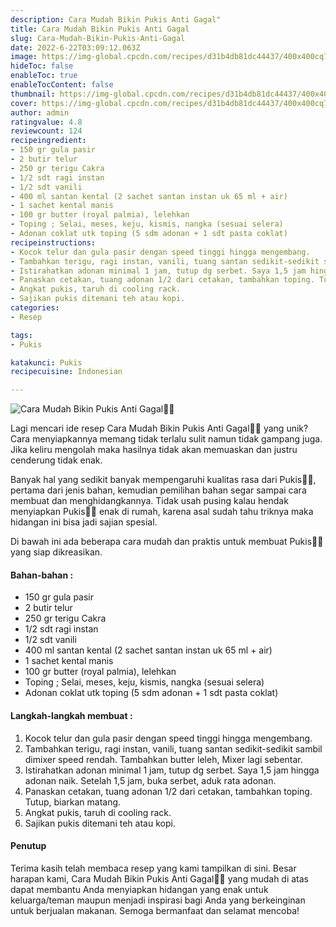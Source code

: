 ```yaml
---
description: Cara Mudah Bikin Pukis Anti Gagal"
title: Cara Mudah Bikin Pukis Anti Gagal
slug: Cara-Mudah-Bikin-Pukis-Anti-Gagal
date: 2022-6-22T03:09:12.063Z
image: https://img-global.cpcdn.com/recipes/d31b4db81dc44437/400x400cq70/photo.jpg
hideToc: false
enableToc: true
enableTocContent: false
thumbnail: https://img-global.cpcdn.com/recipes/d31b4db81dc44437/400x400cq70/photo.jpg
cover: https://img-global.cpcdn.com/recipes/d31b4db81dc44437/400x400cq70/photo.jpg
author: admin
ratingvalue: 4.8
reviewcount: 124
recipeingredient:
- 150 gr gula pasir
- 2 butir telur
- 250 gr terigu Cakra
- 1/2 sdt ragi instan
- 1/2 sdt vanili
- 400 ml santan kental (2 sachet santan instan uk 65 ml + air)
- 1 sachet kental manis
- 100 gr butter (royal palmia), lelehkan
- Toping ; Selai, meses, keju, kismis, nangka (sesuai selera)
- Adonan coklat utk toping (5 sdm adonan + 1 sdt pasta coklat)
recipeinstructions:
- Kocok telur dan gula pasir dengan speed tinggi hingga mengembang.
- Tambahkan terigu, ragi instan, vanili, tuang santan sedikit-sedikit sambil dimixer speed rendah. Tambahkan butter leleh, Mixer lagi sebentar.
- Istirahatkan adonan minimal 1 jam, tutup dg serbet. Saya 1,5 jam hingga adonan naik. Setelah 1,5 jam, buka serbet, aduk rata adonan.
- Panaskan cetakan, tuang adonan 1/2 dari cetakan, tambahkan toping. Tutup, biarkan matang.
- Angkat pukis, taruh di cooling rack.
- Sajikan pukis ditemani teh atau kopi.
categories:
- Resep

tags:
- Pukis

katakunci: Pukis
recipecuisine: Indonesian

---
```


![Cara Mudah Bikin Pukis Anti Gagal👩‍🍳](https://img-global.cpcdn.com/recipes/d31b4db81dc44437/400x400cq70/photo.jpg)

Lagi mencari ide resep Cara Mudah Bikin Pukis Anti Gagal👩‍🍳 yang unik? Cara menyiapkannya memang tidak terlalu sulit namun tidak gampang juga. Jika keliru mengolah maka hasilnya tidak akan memuaskan dan justru cenderung tidak enak.

Banyak hal yang sedikit banyak mempengaruhi kualitas rasa dari Pukis👩‍🍳, pertama dari jenis bahan, kemudian pemilihan bahan segar sampai cara membuat dan menghidangkannya. Tidak usah pusing kalau hendak menyiapkan Pukis👩‍🍳 enak di rumah, karena asal sudah tahu triknya maka hidangan ini bisa jadi sajian spesial.

Di bawah ini ada beberapa cara mudah dan praktis untuk membuat Pukis👩‍🍳 yang siap dikreasikan.

<!--inarticleads1-->

#### Bahan-bahan :

- 150 gr gula pasir
- 2 butir telur
- 250 gr terigu Cakra
- 1/2 sdt ragi instan
- 1/2 sdt vanili
- 400 ml santan kental (2 sachet santan instan uk 65 ml + air)
- 1 sachet kental manis
- 100 gr butter (royal palmia), lelehkan
- Toping ; Selai, meses, keju, kismis, nangka (sesuai selera)
- Adonan coklat utk toping (5 sdm adonan + 1 sdt pasta coklat)

<!--inarticleads2-->

#### Langkah-langkah membuat :

1. Kocok telur dan gula pasir dengan speed tinggi hingga mengembang.
1. Tambahkan terigu, ragi instan, vanili, tuang santan sedikit-sedikit sambil dimixer speed rendah. Tambahkan butter leleh, Mixer lagi sebentar.
1. Istirahatkan adonan minimal 1 jam, tutup dg serbet. Saya 1,5 jam hingga adonan naik. Setelah 1,5 jam, buka serbet, aduk rata adonan.
1. Panaskan cetakan, tuang adonan 1/2 dari cetakan, tambahkan toping. Tutup, biarkan matang.
1. Angkat pukis, taruh di cooling rack.
1. Sajikan pukis ditemani teh atau kopi.

#### Penutup

Terima kasih telah membaca resep yang kami tampilkan di sini. Besar harapan kami, Cara Mudah Bikin Pukis Anti Gagal👩‍🍳 yang mudah di atas dapat membantu Anda menyiapkan hidangan yang enak untuk keluarga/teman maupun menjadi inspirasi bagi Anda yang berkeinginan untuk berjualan makanan. Semoga bermanfaat dan selamat mencoba!